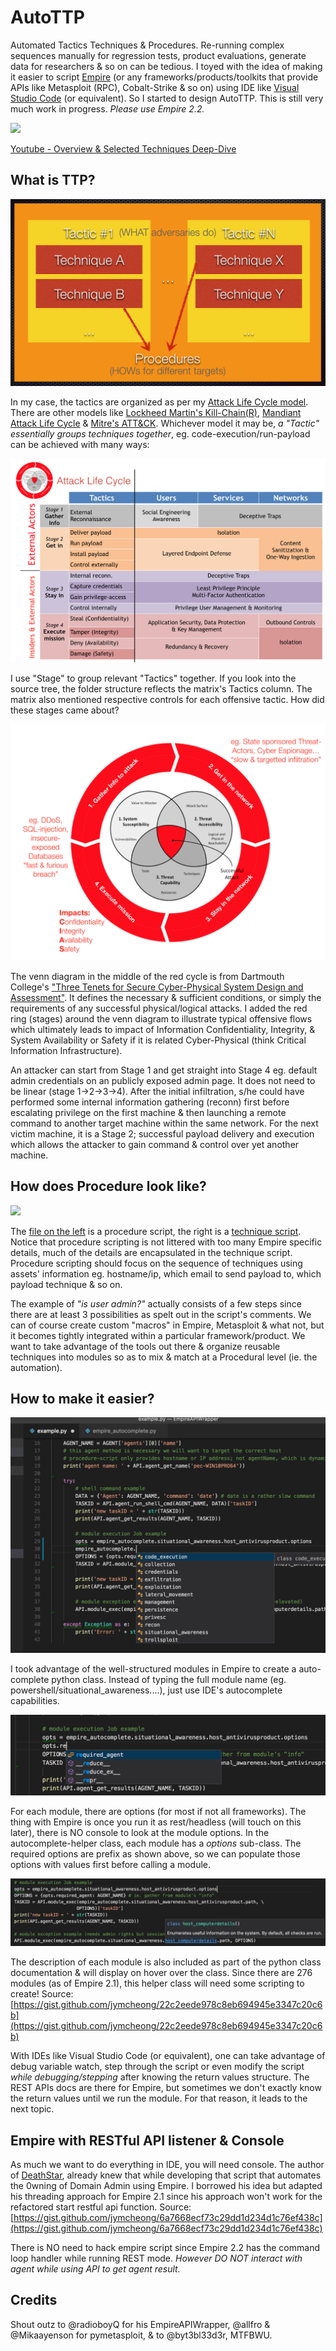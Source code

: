 # AutoTTP
Automated Tactics Techniques &amp; Procedures. Re-running complex sequences manually for regression tests, product evaluations, generate data for researchers & so on can be tedious. I toyed with the idea of making it easier to script [Empire](https://github.com/EmpireProject/Empire) (or any frameworks/products/toolkits that provide APIs like Metasploit (RPC), Cobalt-Strike & so on) using IDE like [Visual Studio Code](https://code.visualstudio.com) (or equivalent). So I started to design AutoTTP. This is still very much work in progress. *Please use Empire 2.2.*

![](https://raw.githubusercontent.com/jymcheong/AutoTTP/master/screenshots/empireScripting.gif)

[Youtube - Overview & Selected Techniques Deep-Dive](https://www.youtube.com/watch?v=aW_imj75M_A&t=215s)

## What is TTP?
![](screenshots/ttp.png)

In my case, the tactics are organized as per my [Attack Life Cycle model](https://jym.sg). There are other models like [Lockheed Martin's Kill-Chain(R)](http://www.lockheedmartin.com/us/what-we-do/aerospace-defense/cyber/cyber-kill-chain.html), [Mandiant Attack Life Cycle](http://www.iacpcybercenter.org/resource-center/what-is-cyber-crime/cyber-attack-lifecycle/) & [Mitre's ATT&CK](https://attack.mitre.org). Whichever model it may be, *a "Tactic" essentially groups techniques together*, eg. code-execution/run-payload can be achieved with many ways:

![](screenshots/ALCmatrix.png)

I use "Stage" to group relevant "Tactics" together. If you look into the source tree, the folder structure reflects the matrix's Tactics column. The matrix also mentioned respective controls for each offensive tactic. How did these stages came about?

![](screenshots/ALC-3tenetsModel.png)

The venn diagram in the middle of the red cycle is from Dartmouth College's ["Three Tenets for Secure Cyber-Physical System Design and Assessment"](http://www.dartmouth.edu/~gvc/ThreeTenetsSPIE.pdf). It defines the necessary & sufficient conditions, or simply the requirements of any successful physical/logical attacks. I added the red ring (stages) around the venn diagram to illustrate typical offensive flows which ultimately leads to impact of Information Confidentiality, Integrity, & System Availability or Safety if it is related Cyber-Physical (think Critical Information Infrastructure).

An attacker can start from Stage 1 and get straight into Stage 4 eg. default admin credentials on an publicly exposed admin page. It does not need to be linear (stage 1->2->3->4). After the initial infiltration, s/he could have performed some internal information gathering (reconn) first before escalating privilege on the first machine & then launching a remote command to another target machine within the same network. For the next victim machine, it is a Stage 2; successful payload delivery and execution which allows the attacker to gain command & control over yet another machine.

## How does Procedure look like?

![](https://raw.githubusercontent.com/jymcheong/AutoTTP/master/screenshots/procedureVStechniques.png)

The [file on the left](https://github.com/jymcheong/AutoTTP/blob/master/bypassUAC_procedure_example.py) is a procedure script, the right is a [technique script](https://github.com/jymcheong/AutoTTP/blob/master/stage3/internal_reconn/windows/empire_is_user_admin.py). Notice that procedure scripting is not littered with too many Empire specific details, much of the details are encapsulated in the technique script. Procedure scripting should focus on the sequence of techniques using assets' information eg. hostname/ip, which email to send payload to, which payload technique & so on.

The example of *"is user admin?"* actually consists of a few steps since there are at least 3 possibilities as spelt out in the script's comments. We can of course create custom "macros" in Empire, Metasploit & what not, but it becomes tightly integrated within a particular framework/product. We want to take advantage of the tools out there & organize reusable techniques into modules so as to mix & match at a Procedural level (ie. the automation).

## How to make it easier?
![](screenshots/autocomplete.png)

I took advantage of the well-structured modules in Empire to create a auto-complete python class. Instead of typing the full module name (eg. powershell/situational_awareness....), just use IDE's autocomplete capabilities.

![](screenshots/requiredoptions.png)

For each module, there are options (for most if not all frameworks). The thing with Empire is once you run it as rest/headless (will touch on this later), there is NO console to look at the module options. In the autocomplete-helper class, each module has a *options* sub-class. The required options are prefix as shown above, so we can populate those options with values first before calling a module. 

![](screenshots/moduledesc.png)

The description of each module is also included as part of the python class documentation & will display on hover over the class. Since there are 276 modules (as of Empire 2.1), this helper class will need some scripting to create! Source: [https://gist.github.com/jymcheong/22c2eede978c8eb694945e3347c20c6b](https://gist.github.com/jymcheong/22c2eede978c8eb694945e3347c20c6b)

With IDEs like Visual Studio Code (or equivalent), one can take advantage of debug variable watch, step through the script or even modify the script *while debugging/stepping* after knowing the return values structure. The REST APIs docs are there for Empire, but sometimes we don't exactly know the return values until we run the module. For that reason, it leads to the next topic.

## Empire with RESTful API listener & Console
As much we want to do everything in IDE, you will need console. The author of [DeathStar](https://github.com/byt3bl33d3r/DeathStar), already knew that while developing that script that automates the 0wning of Domain Admin using Empire. I borrowed his idea but adapted his threading approach for Empire 2.1 since his approach won't work for the refactored start restful api function. Source: [https://gist.github.com/jymcheong/6a7668ecf73c29dd1d234d1c76ef438c](https://gist.github.com/jymcheong/6a7668ecf73c29dd1d234d1c76ef438c)

There is NO need to hack empire script since Empire 2.2 has the command loop handler while running REST mode. *However DO NOT interact with agent while using API to get agent result.*

## Credits
Shout outz to @radioboyQ for his EmpireAPIWrapper, @allfro & @Mikaayenson for pymetasploit, & to @byt3bl33d3r, MTFBWU. 
